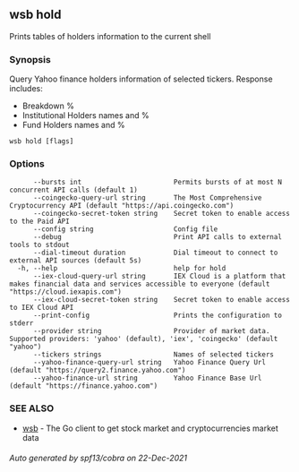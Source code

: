 ## wsb hold

Prints tables of holders information to the current shell

### Synopsis

Query Yahoo finance holders information of selected tickers.
Response includes:
* Breakdown %
* Institutional Holders names and %
* Fund Holders names and %


```
wsb hold [flags]
```

### Options

```
      --bursts int                       Permits bursts of at most N concurrent API calls (default 1)
      --coingecko-query-url string       The Most Comprehensive Cryptocurrency API (default "https://api.coingecko.com")
      --coingecko-secret-token string    Secret token to enable access to the Paid API
      --config string                    Config file
      --debug                            Print API calls to external tools to stdout
      --dial-timeout duration            Dial timeout to connect to external API sources (default 5s)
  -h, --help                             help for hold
      --iex-cloud-query-url string       IEX Cloud is a platform that makes financial data and services accessible to everyone (default "https://cloud.iexapis.com")
      --iex-cloud-secret-token string    Secret token to enable access to IEX Cloud API
      --print-config                     Prints the configuration to stderr
      --provider string                  Provider of market data. Supported providers: 'yahoo' (default), 'iex', 'coingecko' (default "yahoo")
      --tickers strings                  Names of selected tickers
      --yahoo-finance-query-url string   Yahoo Finance Query Url (default "https://query2.finance.yahoo.com")
      --yahoo-finance-url string         Yahoo Finance Base Url (default "https://finance.yahoo.com")
```

### SEE ALSO

* [wsb](wsb.md)	 - The Go client to get stock market and cryptocurrencies market data

###### Auto generated by spf13/cobra on 22-Dec-2021
